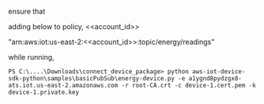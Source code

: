 ensure that  

adding below to policy, <<account_id>>

"arn:aws:iot:us-east-2:<<account_id>>:topic/energy/readings"


while running,

```
PS C:\....\Downloads\connect_device_package> python aws-iot-device-sdk-python\samples\basicPubSub\energy-device.py -e a1ygnd8pydzgx8-ats.iot.us-east-2.amazonaws.com -r root-CA.crt -c device-1.cert.pem -k device-1.private.key

```
